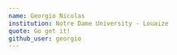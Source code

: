 ```yaml
---
name: Georgio Nicolas
institution: Notre Dame University - Louaize
quote: Go get it!
github_user: georgio
---
```

